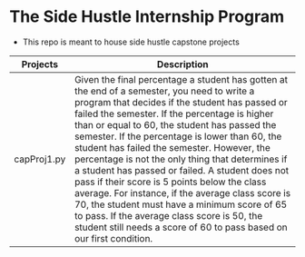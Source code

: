 # The Side Hustle Internship Program

- This repo is meant to house side hustle capstone projects

| Projects                        | Description                                                                     |
| ------------------------------- | ------------------------------------------------------------------------------- |
| capProj1.py                     | Given the final percentage a student has gotten at the end of a semester, you need to write a program that decides if the student has passed or failed the semester. If the percentage is higher than or equal to 60, the student has passed the semester. If the percentage is lower than 60, the student has failed the semester. However, the percentage is not the only thing that determines if a student has passed or failed. A student does not pass if their score is 5 points below the class average. For instance, if the average class score is 70, the student must have a minimum score of 65 to pass. If the average class score is 50, the student still needs a score of 60 to pass based on our first condition.|